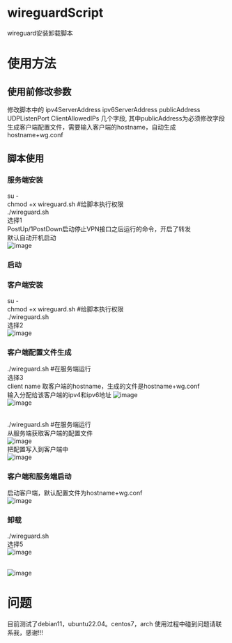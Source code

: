 # wireguardScript
wireguard安装卸载脚本

# 使用方法
## 使用前修改参数
修改脚本中的
ipv4ServerAddress
ipv6ServerAddress
publicAddress
UDPListenPort
ClientAllowedIPs
几个字段,
其中publicAddress为必须修改字段 <br>
生成客户端配置文件，需要输入客户端的hostname，自动生成hostname+wg.conf <br>

## 脚本使用
### 服务端安装
su - <br>
chmod +x  wireguard.sh #给脚本执行权限<br>
./wireguard.sh <br>
选择1 <br>
PostUp/1PostDown启动停止VPN接口之后运行的命令，开启了转发 <br>
 默认自动开机启动 <br>
![image](https://github.com/nightAsShadow/wireguardScript/blob/main/img/install.png) <br>
### 启动
### 客户端安装
su - <br>
chmod +x  wireguard.sh #给脚本执行权限<br>
./wireguard.sh <br>
选择2 <br>
![image](https://github.com/nightAsShadow/wireguardScript/blob/main/img/clientinstall.png) <br>

### 客户端配置文件生成
./wireguard.sh  #在服务端运行<br>
选择3 <br>
client name 取客户端的hostname，生成的文件是hostname+wg.conf<br>
输入分配给该客户端的ipv4和ipv6地址
![image](https://github.com/nightAsShadow/wireguardScript/blob/main/img/createclientconf.png) <br>
![image](https://github.com/nightAsShadow/wireguardScript/blob/main/img/createclientconf1.png) <br>
<br>

./wireguard.sh  #在服务端运行<br>
从服务端获取客户端的配置文件<br>
![image](https://github.com/nightAsShadow/wireguardScript/blob/main/img/startclientconf.png) <br>
把配置写入到客户端中<br>
![image](https://github.com/nightAsShadow/wireguardScript/blob/main/img/startcreateclientconf.png) <br>
### 客户端和服务端启动

启动客户端，默认配置文件为hostname+wg.conf <br>
![image](https://github.com/nightAsShadow/wireguardScript/blob/main/img/startclient.png) <br>



### 卸载
./wireguard.sh <br>
选择5 <br>
![image](https://github.com/nightAsShadow/wireguardScript/blob/main/img/uninstall.png) <br>
<br>

![image](https://github.com/nightAsShadow/wireguardScript/blob/main/img/wireguardscript.png) <br>

# 问题
目前测试了debian11，ubuntu22.04。centos7，arch
使用过程中碰到问题请联系我，感谢!!!
